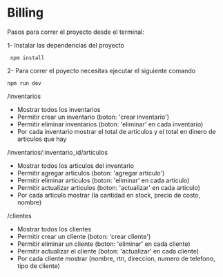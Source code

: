 # Billing

Pasos para correr el proyecto desde el terminal:

1- Instalar las dependencias del proyecto  
```
 npm install 
```

2- Para correr el poyecto necesitas ejecutar el siguiente comando 
```
npm run dev
```


/inventarios

- Mostrar todos los inventarios
- Permitir crear un inventario (boton: 'crear inventario')
- Permitir eliminar inventarios (boton: 'eliminar' en cada inventario)
- Por cada inventario mostrar el total de articulos y el total en dinero de articulos que hay

/inventarios/:inventario_id/articulos

- Mostrar todos los articulos del inventario
- Permitir agregar articulos (boton: 'agregar articulo')
- Permitir eliminar articulos (boton: 'eliminar' en cada articulo)
- Permitir actualizar articulos (boton: 'actualizar' en cada articulo)
- Por cada articulo mostrar (la cantidad en stock, precio de costo, nombre)

/clientes

- Mostrar todos los clientes
- Permitir crear un cliente (boton: 'crear cliente')
- Permitir eliminar un cliente (boton: 'eliminar' en cada cliente)
- Permitir actualizar el cliente (boton: 'actualizar' en cada cliente)
- Por cada cliente mostrar (nombre, rtn, direccion, numero de telefono, tipo de cliente)


